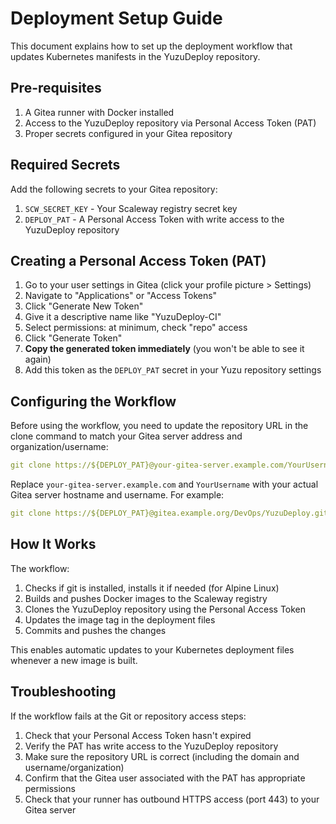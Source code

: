 # Deployment Setup Guide

This document explains how to set up the deployment workflow that updates Kubernetes manifests in the YuzuDeploy repository.

## Pre-requisites

1. A Gitea runner with Docker installed
2. Access to the YuzuDeploy repository via Personal Access Token (PAT)
3. Proper secrets configured in your Gitea repository

## Required Secrets

Add the following secrets to your Gitea repository:

1. `SCW_SECRET_KEY` - Your Scaleway registry secret key
2. `DEPLOY_PAT` - A Personal Access Token with write access to the YuzuDeploy repository

## Creating a Personal Access Token (PAT)

1. Go to your user settings in Gitea (click your profile picture > Settings)
2. Navigate to "Applications" or "Access Tokens"
3. Click "Generate New Token"
4. Give it a descriptive name like "YuzuDeploy-CI"
5. Select permissions: at minimum, check "repo" access
6. Click "Generate Token"
7. **Copy the generated token immediately** (you won't be able to see it again)
8. Add this token as the `DEPLOY_PAT` secret in your Yuzu repository settings

## Configuring the Workflow

Before using the workflow, you need to update the repository URL in the clone command to match your Gitea server address and organization/username:

```yaml
git clone https://${DEPLOY_PAT}@your-gitea-server.example.com/YourUsername/YuzuDeploy.git deploy-repo
```

Replace `your-gitea-server.example.com` and `YourUsername` with your actual Gitea server hostname and username. For example:

```yaml
git clone https://${DEPLOY_PAT}@gitea.example.org/DevOps/YuzuDeploy.git deploy-repo
```

## How It Works

The workflow:

1. Checks if git is installed, installs it if needed (for Alpine Linux)
2. Builds and pushes Docker images to the Scaleway registry
3. Clones the YuzuDeploy repository using the Personal Access Token
4. Updates the image tag in the deployment files
5. Commits and pushes the changes

This enables automatic updates to your Kubernetes deployment files whenever a new image is built.

## Troubleshooting

If the workflow fails at the Git or repository access steps:

1. Check that your Personal Access Token hasn't expired
2. Verify the PAT has write access to the YuzuDeploy repository
3. Make sure the repository URL is correct (including the domain and username/organization)
4. Confirm that the Gitea user associated with the PAT has appropriate permissions
5. Check that your runner has outbound HTTPS access (port 443) to your Gitea server